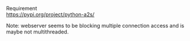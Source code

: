 Requirement  
https://pypi.org/project/python-a2s/

Note: webserver seems to be blocking multiple connection access and is maybe not multithreaded.
